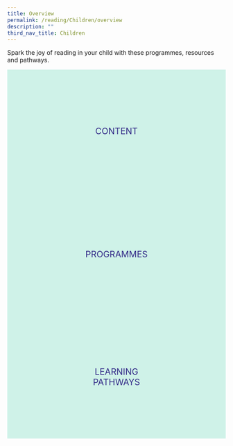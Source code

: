 ```yaml
---
title: Overview
permalink: /reading/Children/overview
description: ""
third_nav_title: Children
---
```

<style type="text/css">
/* Links */
.content a { color: #322987; }
.content a:focus,
.content a:hover { color: #28216c; }

/* Button Outline */
.bp-button { padding-left: 1.5rem; padding-right: 1.5rem; }
.bp-button.is-primary-outline { border: 1px solid #322987; color: #322987; background-color: transparent; text-decoration: none; }
.bp-button.is-primary-outline:focus,
.bp-button.is-primary-outline:hover { border: 1px solid #322987; color: #cff2e8; background-color: #322987; text-decoration: none; }

/* Responsive Iframe */
.responsive-iframe { position: absolute; top: 0; left: 0; bottom: 0; right: 0; width: 100%; height: 100%; }
.responsive-iframe-container { position: relative; overflow: hidden; width: 100%; }
.responsive-iframe-container.ratio-16by9 { padding-top: 56.25%; }
.responsive-iframe-container.ratio-4by3 { padding-top: 75%; }
.responsive-iframe-container.ratio-3by2 { padding-top: 66.66%; }
.responsive-iframe-container.ratio-1by1 { padding-top: 100%; }

/* Click Box */
.clickbox { display: block; position: relative; width: 100%; padding-bottom: 56.25%; background-color: transparent; }
.clickbox span { padding: .5rem; }
.clickbox a { position: absolute; display: flex; width: 100%; height: 100%; align-items: center; justify-content: center; font-size: 1.25rem; text-align: center; text-decoration: none; text-transform: uppercase; }
.clickbox a:focus,
.clickbox a:hover { text-decoration: none; }

/* Indigo Sky */
.clickbox.is-indigo-sky { background-color: #cff2e8; color: #322987; }
.clickbox.is-indigo-sky a { color: #322987; }
.clickbox.is-indigo-sky a:focus,
.clickbox.is-indigo-sky a:hover { background-color: #322987; color: #cff2e8; }
</style>


Spark the joy of reading in your child with these programmes, resources and pathways.
<div class="row is-multiline">
  <div class="col is-one-third">
    <div class="clickbox is-indigo-sky">
      <a href="/reading/children/content ">
        <span>Content </span>
      </a>
    </div>
  </div>
  <div class="col is-one-third">
    <div class="clickbox is-indigo-sky">
      <a href="/reading/children/programmes">
        <span>Programmes</span>
      </a>
    </div>
  </div>
  <div class="col is-one-third">
    <div class="clickbox is-indigo-sky">
      <a href="/reading/children/learning-pathways">
        <span>Learning<br>Pathways</span>
      </a>
    </div>
  </div>
</div>